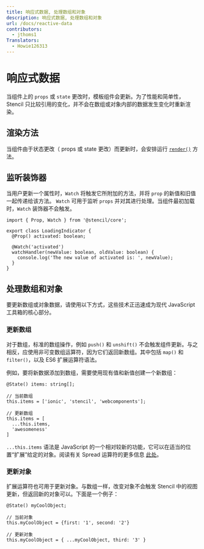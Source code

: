 ```yaml
---
title: 响应式数据, 处理数组和对象
description: 响应式数据, 处理数组和对象
url: /docs/reactive-data
contributors:
  - jthoms1
Translators:
  - Howie126313
---
```


# 响应式数据

当组件上的 `props` 或 `state` 更改时，模板组件会更新。为了性能和简单性，Stencil 只比较引用的变化，并不会在数组或对象内部的数据发生变化时重新渲染。


## 渲染方法

当组件由于状态更改（ props 或 state 更改）而更新时，会安排运行 [`render()`](templating-jsx) 方法。


## 监听装饰器

当用户更新一个属性时，`Watch` 将触发它所附加的方法，并将 `prop` 的新值和旧值一起传递给该方法。 `Watch` 可用于监听 `props` 并对其进行处理。当组件最初加载时，`Watch` 装饰器不会触发。


```tsx
import { Prop, Watch } from '@stencil/core';

export class LoadingIndicator {
  @Prop() activated: boolean;

  @Watch('activated')
  watchHandler(newValue: boolean, oldValue: boolean) {
    console.log('The new value of activated is: ', newValue);
  }
}
```


## 处理数组和对象

要更新数组或对象数据，请使用以下方式，这些技术正迅速成为现代 JavaScript 工具箱的核心部分。

### 更新数组

对于数组，标准的数组操作，例如 `push()` 和 `unshift()` 不会触发组件更新。与之相反，应使用非可变数组运算符，因为它们返回新数组。其中包括 `map()` 和 `filter()`，以及 ES6 扩展运算符语法。

例如，要将新数据添加到数组，需要使用现有值和新值创建一个新数组：

```tsx
@State() items: string[];

// 当前数组
this.items = ['ionic', 'stencil', 'webcomponents'];

// 更新数组
this.items = [
  ...this.items,
  'awesomeness'
]
```

`...this.items` 语法是 JavaScript 的一个相对较新的功能，它可以在适当的位置“扩展”给定的对象。阅读有关 Spread 运算符的更多信息 [此处](https://developer.mozilla.org/en-US/docs/Web/JavaScript/Reference/Operators/Spread_operator)。

### 更新对象

扩展运算符也可用于更新对象。与数组一样，改变对象不会触发 Stencil 中的视图更新，但返回新的对象可以。下面是一个例子：

```tsx
@State() myCoolObject;

// 当前对象
this.myCoolObject = {first: '1', second: '2'}

// 更新对象
this.myCoolObject = { ...myCoolObject, third: '3' }
```
